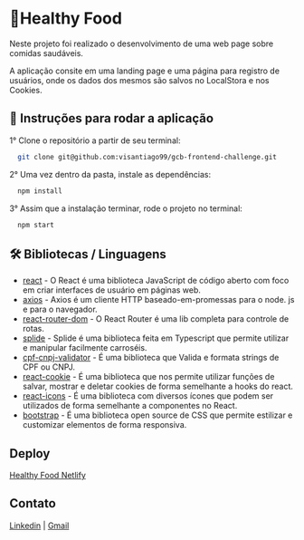 <h1>🍉Healthy Food</h1>

<p>Neste projeto foi realizado o desenvolvimento de uma web page sobre comidas saudáveis.</p>
<p>A aplicação consite em uma landing page e uma página para registro de usuários, onde os dados dos mesmos são salvos no LocalStora e nos Cookies.</p>

<h2>🔧 Instruções para rodar a aplicação</h2>

1° Clone o repositório a partir de seu terminal:
```bash
  git clone git@github.com:visantiago99/gcb-frontend-challenge.git
```
2° Uma vez dentro da pasta, instale as dependências:
```bash
  npm install
```
3° Assim que a instalação terminar, rode o projeto no terminal:
```bash
  npm start
```
<h2>🛠️ Bibliotecas / Linguagens</h2>

* [react](https://pt-br.reactjs.org/) - O React é uma biblioteca JavaScript de código aberto com foco em criar interfaces de usuário em páginas web.
* [axios](https://axios-http.com/docs/intro) - Axios é um cliente HTTP baseado-em-promessas para o node. js e para o navegador.
* [react-router-dom](https://v5.reactrouter.com/web/guides/quick-start) - O React Router é uma lib completa para controle de rotas.
* [splide](https://splidejs.com/) - Splide é uma biblioteca feita em Typescript que permite utilizar e manipular facilmente carroséis.
* [cpf-cnpj-validator](https://www.npmjs.com/package/cpf-cnpj-validator) - É uma biblioteca que Valida e formata strings de CPF ou CNPJ.
* [react-cookie](https://www.npmjs.com/package/react-cookie) - É uma biblioteca que nos permite utilizar funções de salvar, mostrar e deletar cookies de forma semelhante a hooks do react.
* [react-icons](https://react-icons.github.io/react-icons/) - É uma biblioteca com diversos ícones que podem ser utilizados de forma semelhante a componentes no React.
* [bootstrap](https://getbootstrap.com/) - É uma biblioteca open source de CSS que permite estilizar e customizar elementos de forma responsiva.

<h2>Deploy</h2>

<a href="https://healthyfood-gcb-fontend.netlify.app/">Healthy Food Netlify</a>

<h2>Contato</h2>

<a href="https://www.linkedin.com/in/victor-santiago-082542144/">Linkedin</a> | <a href="mailto:czpask@gmail.com">Gmail</a>
